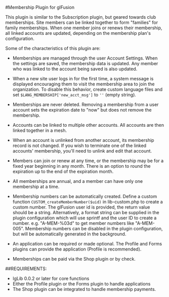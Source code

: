#Membership Plugin for glFusion

This plugin is similar to the Subscription plugin, but geared towards club
memberships. Site members can be linked together to form "families" for
family memberships. When one member joins or renews their membership, all
linked accounts are updated, depending on the membership plan's configuration.

Some of the characteristics of this plugin are:
- Memberships are managed through the user Account Settings. When the
  settings are saved, the membership data is updated. Any member who was
  linked to the account being saved is also updated.

- When a new site user logs in for the first time, a system message is
  displayed encouraging them to visit the membership area to join the
  organization. To disable this behavior, create custom language files and set
  `$LANG_MEMBERSHIP['new_acct_msg']` to `''` (empty string).

- Memberships are never deleted. Removing a membership from a user account
  sets the expiration date to "now" but does not remove the membership.

- Accounts can be linked to multiple other accounts. All accounts are then
  linked together in a mesh.

- When an account is unlinked from another account, its membership record is
  not changed. If you wish to terminate one of the linked accounts'
  membership, you'll need to unlink and edit that account.

- Members can join or renew at any time, or the membership may be for a fixed
  year beginning in any month. There is an option to round the expiration
  up to the end of the expiration month.

- All memberships are annual, and a member can have only one membership at
  a time.

- Membership numbers can be automatically created. Define a custom function
  `CUSTOM_createMemberNumber($uid)` in lib-custom.php to create a custom number.
  The glFusion user id is provided, the return value should be a string.
  Alternatively, a format string can be supplied in the plugin configuration
  which will use sprintf and the user ID to create a number. e.g. "A-MEM-%03d"
  to get member numbers like "A-MEM-005". Membership numbers can be disabled in
  the plugin configuration, but will be automatically generated in the background.

- An application can be required or made optional. The Profile and Forms plugins
can provide the application (Profile is recommended).

- Memberships can be paid via the Shop plugin or by check.

##REQUIREMENTS:
- lgLib 0.0.2 or later for core functions
- Either the Profile plugin or the Forms plugin to handle applications
- The Shop plugin can be integrated to handle membership payments.

